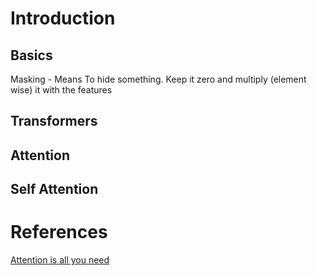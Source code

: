 # Introduction

## Basics

Masking - Means To hide something. Keep it zero and multiply (element wise) it with the features


## Transformers


## Attention 



## Self Attention






# References
[Attention is all you need](https://)
